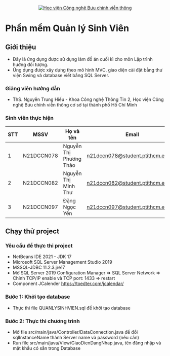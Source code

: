 <p align="center">
  <a href="https://ptithcm.edu.vn/" title="Học viên Công nghệ Bưu chính viễn thông cơ sở tại Tp Hồ Chí Minh" style="border: none;">
    <img src="https://daihoconline.edu.vn/wp-content/uploads/2022/12/logo_bcvt_transparent_Original_White-background_600px.png" alt="Học viện Công nghệ Bưu chính viễn thông">
  </a>
</p>

# Phần mềm Quản lý Sinh Viên

## Giới thiệu

* Đây là ứng dụng được sử dụng làm đồ án cuối kì cho môn Lập trình hướng đối tượng.
* Ứng dụng được xây dựng theo mô hình MVC, giao diện cài đặt bằng thư viện Swing và database viết bằng SQL Server. 

### Giảng viên hướng dẫn

* ThS. Nguyễn Trung Hiếu - Khoa Công nghệ Thông Tin 2, Học viện Công nghệ Bưu chính viễn thông cơ sở tại thành phố Hồ Chí Minh

### Sinh viên thực hiện

|**STT**|**MSSV**  |  **Họ và tên**       |       **Email**                 |
|-------|----------|----------------------|---------------------------------|
|   1   |N21DCCN078|Nguyễn Thị Phương Thảo|n21dccn078@student.ptithcm.edu.vn|
|   2   |N21DCCN082|Nguyễn Thị Minh Thư   |n21dccn082@student.ptithcm.edu.vn|
|   3   |N21DCCN097|Đặng Ngọc Yến         |n21dccn097@student.ptithcm.edu.vn|

## Chạy thử project

### Yêu cầu để thực thi project

* NetBeans IDE 2021 - JDK 17
* Microsoft SQL Server Management Studio 2019
* MSSQL-JDBC <version> 11.2.3.jre17
* Mở SQL Server 2019 Configuration Manager => SQL Server Network => Chỉnh TCP/IP enable và TCP port: 1433 => restart
* Component JCalender https://toedter.com/jcalendar/
  
### Bước 1: Khởi tạo database

* Thực thi file QUANLYSINHVIEN.sql để khởi tạo database

### Bước 2: Thực thi chương trình

* Mở file src/main/java/Controller/DataConnection.java để đổi sqlInstanceName thành Server name và password (nếu cần)
* Run file src/main/java/View/GiaoDienDangNhap.java, tên đăng nhập và mật khẩu có sẵn trong Database 
